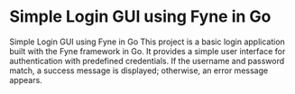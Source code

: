 # Simple Login GUI using Fyne in Go
Simple Login GUI using Fyne in Go  This project is a basic login application built with the Fyne framework in Go. It provides a simple user interface for authentication with predefined credentials. If the username and password match, a success message is displayed; otherwise, an error message appears.
